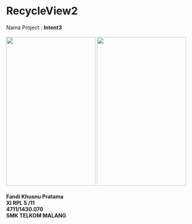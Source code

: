 # RecycleView2
Nama Project : <b>Intent3</b>
<br>
<br>
<img src="https://cloud.githubusercontent.com/assets/22116846/20031700/25260bf6-a3ae-11e6-8d1e-96084d63aaf8.JPG" width="240px" height="400px">
<img src="https://cloud.githubusercontent.com/assets/22116846/20031701/2556abf8-a3ae-11e6-9140-c2a30e085e06.png" width="240px" height="400px">
<br>
<br>
<b>Fandi Khusnu Pratama <br>
XI RPL 5 /11 <br>
4711/1430.070 <br>
SMK TELKOM MALANG</b>
